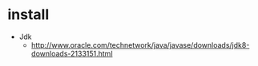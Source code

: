 # install
- Jdk
  - http://www.oracle.com/technetwork/java/javase/downloads/jdk8-downloads-2133151.html
